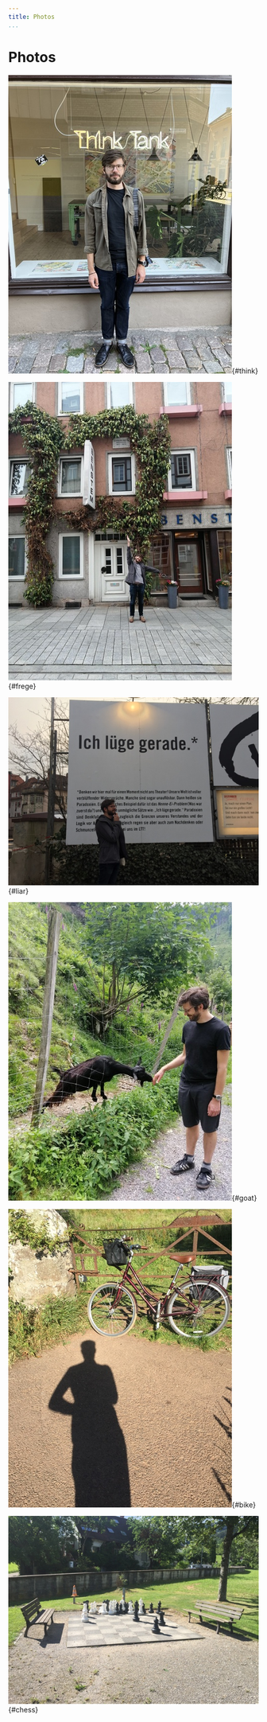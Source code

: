 ```yaml
---
title: Photos
...
```


# Photos

![In which I am skeptical of an alternative careerpath](./lib/img/ThinkTank.jpg){#think}

![In which I visit Frege's student apartment](./lib/img/FregesWohnung.jpg){#frege}

![In which I consider the Liar as theater](./lib/img/LiarParadox.jpg){#liar}

![In which I have made a friend](./lib/img/TheGoat.jpg){#goat}

![In which I congratulate myself for hauling it over the gate](lib/img/BikeAtTheLaw.jpg){#bike}

![In which I have lost again](lib/img/BigChess.jpg){#chess}
